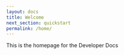 ```yaml
---
layout: docs
title: Welcome
next_section: quickstart
permalink: /home/
---
```


This is the homepage for the Developer Docs